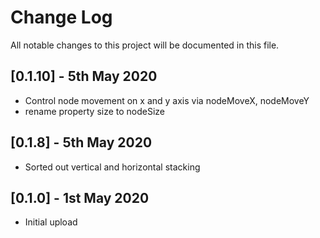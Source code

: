 # Change Log

All notable changes to this project will be documented in this file.

## [0.1.10] - 5th May 2020

* Control node movement on x and y axis via nodeMoveX, nodeMoveY
* rename property size to nodeSize

## [0.1.8] - 5th May 2020

* Sorted out vertical and horizontal stacking

## [0.1.0] - 1st May 2020

* Initial upload
